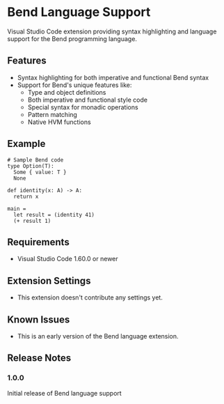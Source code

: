 # Bend Language Support

Visual Studio Code extension providing syntax highlighting and language support for the Bend programming language.

## Features

- Syntax highlighting for both imperative and functional Bend syntax
- Support for Bend's unique features like:
  - Type and object definitions
  - Both imperative and functional style code
  - Special syntax for monadic operations
  - Pattern matching
  - Native HVM functions

## Example

```bend
# Sample Bend code
type Option(T):
  Some { value: T }
  None

def identity(x: A) -> A:
  return x

main =
  let result = (identity 41)
  (+ result 1)
```

## Requirements

- Visual Studio Code 1.60.0 or newer

## Extension Settings

- This extension doesn't contribute any settings yet.

## Known Issues

- This is an early version of the Bend language extension.
## Release Notes
### 1.0.0

Initial release of Bend language support